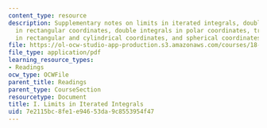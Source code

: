 ```yaml
---
content_type: resource
description: Supplementary notes on limits in iterated integrals, double integrals
  in rectangular coordinates, double integrals in polar coordinates, triple integrals
  in rectangular and cylindrical coordinates, and spherical coordinates.
file: https://ol-ocw-studio-app-production.s3.amazonaws.com/courses/18-02-multivariable-calculus-fall-2007/7e2115bc8fe1e94653da9c8553954f47_lim_itratd_intgr.pdf
file_type: application/pdf
learning_resource_types:
- Readings
ocw_type: OCWFile
parent_title: Readings
parent_type: CourseSection
resourcetype: Document
title: I. Limits in Iterated Integrals
uid: 7e2115bc-8fe1-e946-53da-9c8553954f47
---
```

